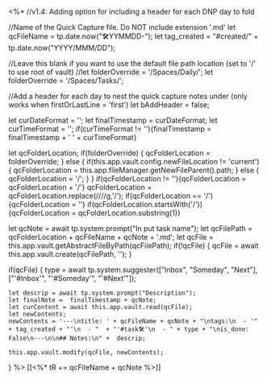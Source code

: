 <%*
//v1.4: Adding option for including a header for each DNP day to fold

//Name of the Quick Capture file. Do NOT include extension '.md'
let qcFileName = tp.date.now("🛠️YYMMDD-");
let tag_created = "#created/" + tp.date.now("YYYY/MMM/DD");

//Leave this blank if you want to use the default file path location (set to '/' to use root of vault)
//let folderOverride = '/Spaces/Daily/';
let folderOverride = '/Spaces/Tasks/';

//Add a header for each day to nest the quick capture notes under (only works when firstOrLastLine = 'first')
let bAddHeader = false;

let curDateFormat = '';
let finalTimestamp = curDateFormat;
let curTimeFormat = '';
if(curTimeFormat != ''){finalTimestamp = finalTimestamp + ' ' + curTimeFormat}

let qcFolderLocation;
if(folderOverride) {
    qcFolderLocation = folderOverride;
} else {
    if(this.app.vault.config.newFileLocation != 'current') {
        qcFolderLocation = this.app.fileManager.getNewFileParent().path;
    } else {
        qcFolderLocation = '/';
    }
}
if(qcFolderLocation != ''){qcFolderLocation = qcFolderLocation + '/'}
qcFolderLocation = qcFolderLocation.replace(/\/\//g,'/');
if(qcFolderLocation == '/'){qcFolderLocation = ''}
if(qcFolderLocation.startsWith('/')){qcFolderLocation = qcFolderLocation.substring(1)}

let qcNote = await tp.system.prompt("In put task name");
let qcFilePath = qcFolderLocation + qcFileName + qcNote + '.md';
let qcFile = this.app.vault.getAbstractFileByPath(qcFilePath);
if(!qcFile) {
    qcFile = await this.app.vault.create(qcFilePath, '');
}

if(qcFile) {
    type = await tp.system.suggester(["Inbox", "Someday", "Next"], ["'#Inbox'", "'#Someday'", "'#Next'"]);

	let descrip = await tp.system.prompt("Description");
    let finalNote =  finalTimestamp + qcNote;
    let curContent = await this.app.vault.read(qcFile);
    let newContents;
    newContents = '---\ntitle: ' + qcFileName + qcNote + "\ntags:\n  - '" + tag_created + "'\n  - "  + "'#task🛠️'\n  - " + type + "\nis_done: False\n---\n\n## Notes:\n" +  descrip;

    this.app.vault.modify(qcFile, newContents);
}
%>
[[<%* tR += qcFileName + qcNote %>]]